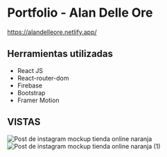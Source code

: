 # Portfolio - Alan Delle Ore


https://alandelleore.netlify.app/


## Herramientas utilizadas
+ React JS
+ React-router-dom
+ Firebase
+ Bootstrap
+ Framer Motion

## VISTAS
![Post de instagram mockup tienda online naranja](https://user-images.githubusercontent.com/84545725/190533937-e7287231-d364-4399-9c49-4bec3d7d66d2.jpg)
![Post de instagram mockup tienda online naranja (1)](https://user-images.githubusercontent.com/84545725/190533953-10218340-74ce-41a0-8a89-5b971822718d.jpg)
